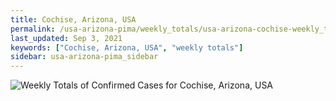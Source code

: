 ```yaml
---
title: Cochise, Arizona, USA
permalink: /usa-arizona-pima/weekly_totals/usa-arizona-cochise-weekly_totals.html
last_updated: Sep 3, 2021
keywords: ["Cochise, Arizona, USA", "weekly totals"]
sidebar: usa-arizona-pima_sidebar
---
```


![Weekly Totals of Confirmed Cases for Cochise, Arizona, USA](/covid_tracker/images/graphs/usa-arizona-cochise-weekly_totals_graph.png)
